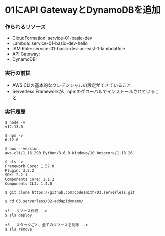 # 01にAPI GatewayとDynamoDBを追加

### 作られるリソース
- CloudFormation: service-01-basic-dev
- Lambda: service-01-basic-dev-hello
- IAM Role: service-01-basic-dev-us-east-1-lambdaRole
- API Gateway: 
- DynamoDB: 

### 実行の前提
- AWS CLIの基本的なクレデンシャルの設定ができていること
- Serverless Frameworkが、npmのグローバルでインストールされていること

### 実行履歴
```
$ node -v
v12.13.0

$ npm -v
6.12.0

$ aws --version
aws-cli/1.16.290 Python/3.6.0 Windows/10 botocore/1.13.26

$ sls -v
Framework Core: 1.57.0
Plugin: 3.2.2
SDK: 2.2.1
Components Core: 1.1.2
Components CLI: 1.4.0

$ git clone https://github.com/codesmith/03.serverless.git

$ cd 03.serverless/02-addapidynamo/

<!-- リソース作成 -->
$ sls deploy

<!-- スタックごと、全てのリソースを削除 -->
$ sls remove

```



